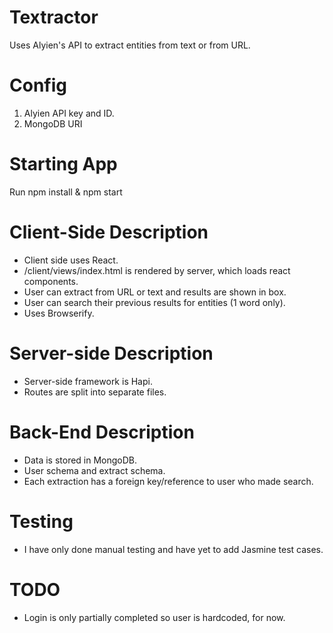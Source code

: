 # Textractor
Uses Alyien's API to extract entities from text or from URL.

# Config
1. Alyien API key and ID.
2. MongoDB URI

# Starting App
Run npm install & npm start

# Client-Side Description  
- Client side uses React.
- /client/views/index.html is rendered by server, which loads react components.
- User can extract from URL or text and results are shown in box.
- User can search their previous results for entities (1 word only).
- Uses Browserify.

# Server-side Description
- Server-side framework is Hapi.
- Routes are split into separate files.

# Back-End Description
- Data is stored in MongoDB.
- User schema and extract schema.
- Each extraction has a foreign key/reference to user who made search.

# Testing
- I have only done manual testing and have yet to add Jasmine test cases.

# TODO
- Login is only partially completed so user is hardcoded, for now.
